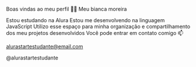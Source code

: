 Boas vindas ao meu perfil 💙💙 Meu bianca moreira

Estou estudando na Alura Estou me desenvolvendo na linguagem JavaScript Utilizo esse espaço para minha organização e compartilhamento dos meu projetos desenvolvidos Você pode entrar em contato comigo 📫

alurastartestudante@email.com

@alurastartestudante
